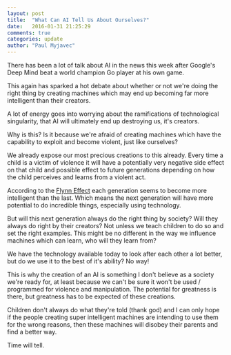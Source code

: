 ```yaml
---
layout: post
title:  "What Can AI Tell Us About Ourselves?"
date:   2016-01-31 21:25:29
comments: true
categories: update
author: "Paul Myjavec"
---
```


There has been a lot of talk about AI in the news this week after Google's Deep Mind beat a world champion Go player at his own game.

This again has sparked a hot debate about whether or not we're doing the right thing by creating machines which
may end up becoming far more intelligent than their creators.

A lot of energy goes into worrying about the ramifications of technological singularity, that AI will ultimately end up
destroying us, it's creators.

Why is this? Is it because we're afraid of creating machines which have the capability to exploit and become violent,
just like ourselves?

We already expose our most precious creations to this already. Every time a child is a victim of violence it will have a
potentially very negative side effect on that child and possible effect to future generations depending
on how the child perceives and learns from a violent act.

According to the [Flynn Effect](https://en.wikipedia.org/wiki/Flynn_effect) each generation seems to become more intelligent than the last.
Which means the next generation will have more potential to do incredible things, especially using technology.

But will this next generation always do the right thing by society? Will they always do right by their creators?  Not unless
we teach children to do so and set the right examples. This might be no different in the way we influence machines which
can learn, who will they learn from?

We have the technology available today to look after each other a lot better, but do we use it to the best of it's ability?
No way!

This is why the creation of an AI is something I don't believe as a society we're ready for, at least because we can't
be sure it won't be used / programmed for violence and manipulation. The potential for greatness is there, but greatness
has to be expected of these creations.

Children don't always do what they're told (thank god) and I can only hope if the people creating super intelligent machines are
intending to use them for the wrong reasons, then these machines will disobey their parents and find a better way.

Time will tell.
